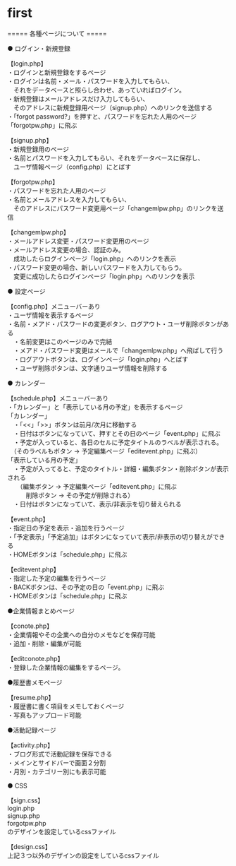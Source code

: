 # first  

===== 各種ページについて =====  

● ログイン・新規登録  

【login.php】  
・ログインと新規登録をするページ  
・ログインは名前・メール・パスワードを入力してもらい、  
　それをデータベースと照らし合わせ、あっていればログイン。  
・新規登録はメールアドレスだけ入力してもらい、  
　そのアドレスに新規登録用ページ（signup.php）へのリンクを送信する  
・「forgot password?」を押すと、パスワードを忘れた人用のページ「forgotpw.php」に飛ぶ  


【signup.php】  
・新規登録用のページ  
・名前とパスワードを入力してもらい、それをデータベースに保存し、  
　ユーザ情報ページ（config.php）にとばす  


【forgotpw.php】  
・パスワードを忘れた人用のページ  
・名前とメールアドレスを入力してもらい、  
　そのアドレスにパスワード変更用ページ「changemlpw.php」のリンクを送信  


【changemlpw.php】  
・メールアドレス変更・パスワード変更用のページ  
・メールアドレス変更の場合、認証のみ。  
　成功したらログインページ「login.php」へのリンクを表示  
・パスワード変更の場合、新しいパスワードを入力してもらう。  
　変更に成功したらログインページ「login.php」へのリンクを表示  




● 設定ページ  

【config.php】メニューバーあり  
・ユーザ情報を表示するページ  
・名前・メアド・パスワードの変更ボタン、ログアウト・ユーザ削除ボタンがある  
　・名前変更はこのページのみで完結  
　・メアド・パスワード変更はメールで「changemlpw.php」へ飛ばして行う  
　・ログアウトボタンは、ログインページ「login.php」へとばす  
　・ユーザ削除ボタンは、文字通りユーザ情報を削除する  




● カレンダー  

【schedule.php】メニューバーあり  
・「カレンダー」と「表示している月の予定」を表示するページ  
「カレンダー」  
　・「<<」「>>」ボタンは前月/次月に移動する  
　・日付はボタンになっていて、押すとその日のページ「event.php」に飛ぶ  
　・予定が入っていると、各日のセルに予定タイトルのラベルが表示される。  
　（そのラベルもボタン → 予定編集ページ「editevent.php」に飛ぶ）  
「表示している月の予定」  
　・予定が入ってると、予定のタイトル・詳細・編集ボタン・削除ボタンが表示される  
　　（編集ボタン → 予定編集ページ「editevent.php」に飛ぶ  
　　　削除ボタン → その予定が削除される）  
　・日付はボタンになっていて、表示/非表示を切り替えられる  

【event.php】  
・指定日の予定を表示・追加を行うページ  
・「予定表示」「予定追加」はボタンになっていて表示/非表示の切り替えができる  
・HOMEボタンは「schedule.php」に飛ぶ  

【editevent.php】  
・指定した予定の編集を行うページ  
・BACKボタンは、その予定の日の「event.php」に飛ぶ  
・HOMEボタンは「schedule.php」に飛ぶ  


●企業情報まとめページ  

【conote.php】  
・企業情報やその企業への自分のメモなどを保存可能  
・追加・削除・編集が可能  

【editconote.php】  
・登録した企業情報の編集をするページ。  


●履歴書メモページ  

【resume.php】  
・履歴書に書く項目をメモしておくページ  
・写真もアップロード可能  


●活動記録ページ  

【activity.php】  
・ブログ形式で活動記録を保存できる  
・メインとサイドバーで画面２分割  
・月別・カテゴリー別にも表示可能  


● CSS  

【sign.css】  
login.php  
signup.php  
forgotpw.php  
のデザインを設定しているcssファイル  


【design.css】  
上記３つ以外のデザインの設定をしているcssファイル  
